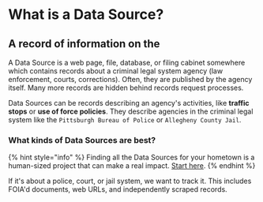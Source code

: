 # What is a Data Source?

## A record of information on the&#x20;

A Data Source is a web page, file, database, or filing cabinet somewhere which contains records about a criminal legal system agency (law enforcement, courts, corrections). Often, they are published by the agency itself. Many more records are hidden behind records request processes.

Data Sources can be records describing an agency's activities, like **traffic stops** or **use of force policies**. They describe agencies in the criminal legal system like the `Pittsburgh Bureau of Police` or `Allegheny County Jail`.

### What kinds of Data Sources are best?

{% hint style="info" %}
Finding all the Data Sources for your hometown is a human-sized project that can make a real impact. [Start here](../../activities/submit-data-sources.md).
{% endhint %}

If it's about a police, court, or jail system, we want to track it. This includes FOIA'd documents, web URLs, and independently scraped records.
